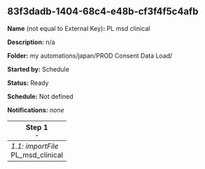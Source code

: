 ## 83f3dadb-1404-68c4-e48b-cf3f4f5c4afb

**Name** (not equal to External Key)**:** PL msd clinical

**Description:** n/a

**Folder:** my automations/japan/PROD Consent Data Load/

**Started by:** Schedule

**Status:** Ready

**Schedule:** Not defined

**Notifications:** _none_


| Step 1<br>_<small>-</small>_ |
| --- |
| _1.1: importFile_<br>PL_msd_clinical |
